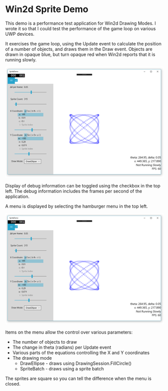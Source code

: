 # Win2d Sprite Demo

This demo is a performance test application for Win2d Drawing Modes.
I wrote it so that I could test the performance of the game loop on various UWP devices.

It exercises the game loop, using the Update event to calculate the position of a number of objects, and draws them in the Draw event.
Objects are drawn in opaque blue, but turn opaque red when Win2d reports that it is running slowly.

![Screenshot](/assets/screenshot.png "screenshot of the application running")

Display of debug information can be toggled using the checkbox in the top left.
The debug information includes the frames per second of the application.

A menu is displayed by selecting the hamburger menu in the top left.

![Screenshot](/assets/menu.png "screenshot of the menu when open")

Items on the menu allow the control over various parameters:

* The number of objects to draw
* The change in theta (radians) per Update event
* Various parts of the equations controlling the X and Y coordinates
* The drawing mode
  * DrawEllipse - draws using DrawingSession.FillCircle()
  * SpriteBatch - draws using a sprite batch

The sprites are square so you can tell the difference when the menu is closed.
